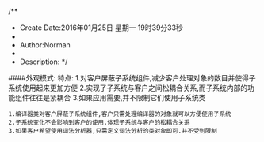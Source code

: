 /**
* Create Date:2016年01月25日 星期一 19时39分33秒
* 
* Author:Norman
* 
* Description: 
*/

####外观模式:
    特点:
        1.对客户屏蔽子系统组件,减少客户处理对象的数目并使得子系统使用起来更加方便
        2.实现了子系统与客户之间松耦合关系,而子系统内部的功能组件往往是紧耦合
        3.如果应用需要,并不限制它们使用子系统类


    1.编译器类对客户屏蔽子系统组件,客户只需处理编译器的对象就可以方便使用子系统
    2.子系统变化不会影响到客户的使用.体现子系统与客户的松耦合关系 
    3.如果客户希望使用词法分析器,只需定义词法分析的类对象即可.并不受到限制
